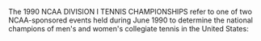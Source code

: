 The 1990 NCAA DIVISION I TENNIS CHAMPIONSHIPS refer to one of two NCAA-sponsored events held during June 1990 to determine the national champions of men's and women's collegiate tennis in the United States:
